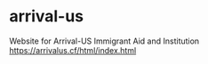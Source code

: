 # arrival-us
Website for Arrival-US Immigrant Aid and Institution
https://arrivalus.cf/html/index.html
